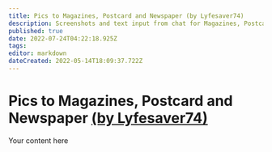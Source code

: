 ```yaml
---
title: Pics to Magazines, Postcard and Newspaper (by Lyfesaver74)
description: Screenshots and text input from chat for Magazines, Postcard, and Newspaper
published: true
date: 2022-07-24T04:22:18.925Z
tags: 
editor: markdown
dateCreated: 2022-05-14T18:09:37.722Z
---
```


# Pics to Magazines, Postcard and Newspaper [(by Lyfesaver74)](https://www.twitch.tv/lyfesaver74)
Your content here